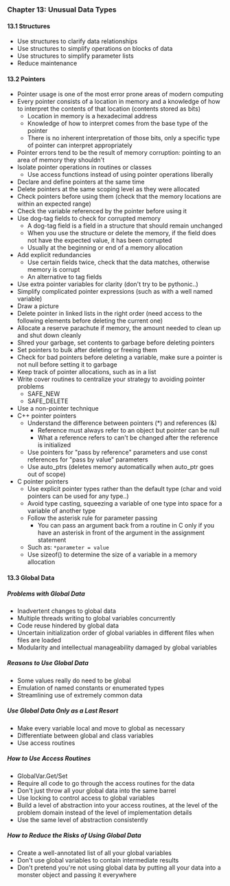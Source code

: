 ### Chapter 13: Unusual Data Types

#### 13.1 Structures
* Use structures to clarify data relationships
* Use structures to simplify operations on blocks of data
* Use structures to simplify parameter lists
* Reduce maintenance 

#### 13.2 Pointers
* Pointer usage is one of the most error prone areas of modern computing
* Every pointer consists of a location in memory and a knowledge of how to interpret the contents of that location (contents stored as bits)
  * Location in memory is a hexadecimal address
  * Knowledge of how to interpret comes from the base type of the pointer
  * There is no inherent interpretation of those bits, only a specific type of pointer can interpret appropriately
* Pointer errors tend to be the result of memory corruption: pointing to an area of memory they shouldn't
* Isolate pointer operations in routines or classes
  * Use access functions instead of using pointer operations liberally
* Declare and define pointers at the same time
* Delete pointers at the same scoping level as they were allocated
* Check pointers before using them (check that the memory locations are within an expected range)
* Check the variable referenced by the pointer before using it
* Use dog-tag fields to check for corrupted memory
  * A dog-tag field is a field in a structure that should remain unchanged
  * When you use the structure or delete the memory, if the field does not have the expected value, it has been corrupted
  * Usually at the beginning or end of a memory allocation
* Add explicit redundancies
  * Use certain fields twice, check that the data matches, otherwise memory is corrupt
  * An alternative to tag fields
* Use extra pointer variables for clarity (don't try to be pythonic..)
* Simplify complicated pointer expressions (such as with a well named variable)
* Draw a picture
* Delete pointer in linked lists in the right order (need access to the following elements before deleting the current one)
* Allocate a reserve parachute if memory, the amount needed to clean up and shut down cleanly
* Shred your garbage, set contents to garbage before deleting pointers
* Set pointers to bulk after deleting or freeing them
* Check for bad pointers before deleting a variable, make sure a pointer is not null before setting it to garbage
* Keep track of pointer allocations, such as in a list
* Write cover routines to centralize your strategy to avoiding pointer problems
  * SAFE_NEW
  * SAFE_DELETE
* Use a non-pointer technique
* C++ pointer pointers
  * Understand the difference between pointers (*) and references (&)
    * Reference must always refer to an object but pointer can be null
    * What a reference refers to can't be changed after the reference is initialized
  * Use pointers for "pass by reference" parameters and use const references for "pass by value" parameters
  * Use auto_ptrs (deletes memory automatically when auto_ptr goes out of scope)
* C pointer pointers
  * Use explicit pointer types rather than the default type (char and void pointers can be used for any type..)
  * Avoid type casting, squeezing a variable of one type into space for a variable of another type
  * Follow the asterisk rule for parameter passing
    * You can pass an argument back from a routine in C only if you have an asterisk in front of the argument in the assignment statement
  * Such as: `*parameter = value`
  * Use sizeof() to determine the size of a variable in a memory allocation

#### 13.3 Global Data

##### Problems with Global Data
* Inadvertent changes to global data
* Multiple threads writing to global variables concurrently
* Code reuse hindered by global data
* Uncertain initialization order of global variables in different files when files are loaded
* Modularity and intellectual manageability damaged by global variables

##### Reasons to Use Global Data
* Some values really do need to be global
* Emulation of named constants or enumerated types
* Streamlining use of extremely common data

##### Use Global Data Only as a Last Resort
* Make every variable local and move to global as necessary
* Differentiate between global and class variables
* Use access routines

##### How to Use Access Routines
* GlobalVar.Get/Set
* Require all code to go through the access routines for the data
* Don't just throw all your global data into the same barrel
* Use locking to control access to global variables
* Build a level of abstraction into your access routines, at the level of the problem domain instead of the level of implementation details
* Use the same level of abstraction consistently

##### How to Reduce the Risks of Using Global Data
* Create a well-annotated list of all your global variables
* Don't use global variables to contain intermediate results
* Don't pretend you're not using global data by putting all your data into a monster object and passing it everywhere
